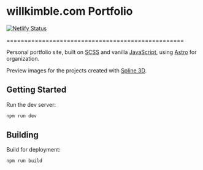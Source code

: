 # willkimble.com Portfolio
[![Netlify Status](https://api.netlify.com/api/v1/badges/4aac1296-1e19-4b64-b9ff-41655987d0e3/deploy-status)](https://app.netlify.com/sites/precious-crisp-b41562/deploys)

==================================================

Personal portfolio site, built on [SCSS] and vanilla [JavaScript], using [Astro] for organization.

Preview images for the projects created with [Spline 3D].

[SCSS]: https://sass-lang.com/documentation/syntax
[Astro]: https://astro.build/
[JavaScript]: https://www.javascript.com/
[Spline 3D]: https://spline.design/

## Getting Started

Run the dev server:

```bash
npm run dev
```

## Building

Build for deployment:

```bash
npm run build
```
